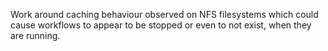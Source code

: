 Work around caching behaviour observed on NFS filesystems which could cause workflows to appear to be stopped or even to not exist, when they are running.

